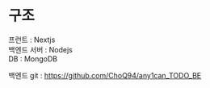 
# 구조

프런트 : Nextjs<br/>
백엔드 서버 : Nodejs<br/>
DB : MongoDB<br/>




백엔드 git : https://github.com/ChoQ94/any1can_TODO_BE<br/>



